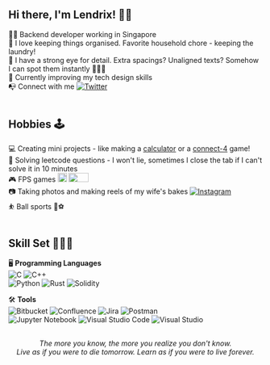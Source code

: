 
## Hi there, I'm Lendrix! 👋🏻

👦🏻 Backend developer working in Singapore<br>
📝 I love keeping things organised. Favorite household chore - keeping the laundry!<br>
👀 I have a strong eye for detail. Extra spacings? Unaligned texts? Somehow I can spot them instantly 🤷🏻‍♂️<br>
🌱 Currently improving my tech design skills<br>
📭 Connect with me [![Twitter](https://img.shields.io/badge/@lendrixxx-%23E4405F.svg?style=social&logo=twitter)](https://twitter.com/lendrixxx)<br>
<br>

## Hobbies 🕹️

💻 Creating mini projects - like making a [calculator](https://github.com/XirdneL/calculator) or a [connect-4](https://github.com/XirdneL/connect-4) game!<br>
🧐 Solving leetcode questions - I won't lie, sometimes I close the tab if I can't solve it in 10 minutes<br>
🎮 FPS games <img src="https://cdn.worldvectorlogo.com/logos/overwatch-2.svg" width="18" height="18"> <img src="https://iconape.com/wp-content/png_logo_vector/counter-strike-global-offensive-logo-2.png" width="40" height="18"><br>
📷 Taking photos and making reels of my wife's bakes [![Instagram](https://img.shields.io/badge/@lisaaabakes-%23E4405F.svg?style=social&logo=instagram)](https://www.instagram.com/lisaaabakes/)<br>
⛹ Ball sports 🏀⚽<br>
<br>

## Skill Set 👨🏻‍💻

🖥️ **Programming Languages**<br>
![C](https://img.shields.io/badge/c-★★★-lightgrey.svg?labelColor=%2300599C&style=for-the-badge&logo=c&logoColor=white)
![C++](https://img.shields.io/badge/c++-★★★-lightgrey.svg?labelColor=%2300599C&style=for-the-badge&logo=c%2B%2B&logoColor=white)
<br>
![Python](https://img.shields.io/badge/python-★★☆-lightgrey?labelColor=3670A0&style=for-the-badge&logo=python&logoColor=ffdd54)
![Rust](https://img.shields.io/badge/rust-★★☆-lightgrey.svg?labelColor=%23000000&style=for-the-badge&logo=rust&logoColor=white)
![Solidity](https://img.shields.io/badge/Solidity-★☆☆-lightgrey.svg?labelColor=%23363636&style=for-the-badge&logo=solidity&logoColor=white)

🛠️ **Tools**<br>
![Bitbucket](https://img.shields.io/badge/bitbucket-%230047B3.svg?style=for-the-badge&logo=bitbucket&logoColor=white)
![Confluence](https://img.shields.io/badge/confluence-%23172BF4.svg?style=for-the-badge&logo=confluence&logoColor=white)
![Jira](https://img.shields.io/badge/jira-%230A0FFF.svg?style=for-the-badge&logo=jira&logoColor=white)
![Postman](https://img.shields.io/badge/Postman-FF6C37?style=for-the-badge&logo=postman&logoColor=white)
<br>
![Jupyter Notebook](https://img.shields.io/badge/jupyter-%23FA0F00.svg?style=for-the-badge&logo=jupyter&logoColor=white)
![Visual Studio Code](https://img.shields.io/badge/Visual%20Studio%20Code-0078d7.svg?style=for-the-badge&logo=visual-studio-code&logoColor=white)
![Visual Studio](https://img.shields.io/badge/Visual%20Studio-5C2D91.svg?style=for-the-badge&logo=visual-studio&logoColor=white)
<br>

##
<p align="center">
  <i>
    The more you know, the more you realize you don't know.<br>
    Live as if you were to die tomorrow. Learn as if you were to live forever.<br>
  </i>
</p>
